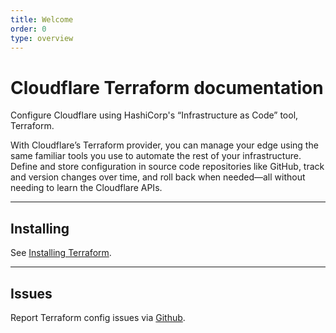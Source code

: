 ```yaml
---
title: Welcome
order: 0
type: overview
---
```


<ContentColumn>

# Cloudflare Terraform documentation

Configure Cloudflare using HashiCorp's “Infrastructure as Code” tool, Terraform.

With Cloudflare’s Terraform provider, you can manage your edge using the same familiar tools you use to automate the rest of your infrastructure. Define and store configuration in source code repositories like GitHub, track and version changes over time, and roll back when needed—all without needing to learn the Cloudflare APIs.

--------------------------------

## Installing

See [Installing Terraform](/installing/).

--------------------------------

## Issues

Report Terraform config issues via [Github](https://github.com/terraform-providers/terraform-provider-cloudflare/issues).

</ContentColumn>
